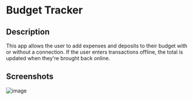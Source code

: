 # Budget Tracker

## Description

This app allows the user to add expenses and deposits to their budget with or without a connection. If the user enters transactions offline, the total is updated when they're brought back online.

## Screenshots

![image](https://user-images.githubusercontent.com/65779581/158033238-be9bae1c-b426-4885-b9dc-1ca4e54bdab5.png)
